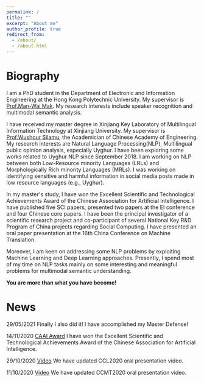```yaml
---
permalink: /
title: ""
excerpt: "About me"
author_profile: true
redirect_from: 
  - /about/
  - /about.html
---
```

Biography
======
I am a PhD student in the Department of Electronic and Information Engineering at the Hong Kong Polytechnic University. My supervisor is [Prof.Man-Wai Mak](http://www.eie.polyu.edu.hk/~mwmak/). My research interests include speaker recognition and multimodal semantic analysis.

I have received my master degree in Xinjiang Key Laboratory of Multilingual Information Technology at Xinjiang University. My supervisor is [Prof.Wushour Silamu](http://it.xju.edu.cn/info/1142/1361.htm), the Academician of Chinese Academy of Engineering. My research interests are Natural Language Processing(NLP), Multilingual public opinion analysis, especially Uyghur. I have been exploring some works related to Uyghur NLP since September 2018. I am working on NLP between both Low-Resource minority Languages (LRLs) and Morphologically Rich minority Languages (MRLs). I was working on identifying sensitive and harmful information in social media posts made in low resource languages (e.g., Uyghur).

In my master's study, I have won the Excellent Scientific and Technological Achievements Award of the Chinese Association for Artificial Intelligence. I have published five SCI papers, presented two papers at the EI conference and four Chinese core papers. I have been the principal investigator of a scientific research project and co-participant of several National Key R&D Program of China projects regarding Social Computing. I have presented an oral paper presentation at the 16th China Conference on Machine Translation.

Moreover, I am keen on addressing some NLP problems by exploiting Machine Learning and Deep Learning approaches. Presently, I spend most of my time on NLP tasks mainly on some interesting and meaningful problems for multimodal semantic understanding.

**You are more than what you have become!**

News
======
29/05/2021 Finally I also did it! I have accomplished my Master Defense!

14/11/2020 [CAAI Award](https://mp.weixin.qq.com/s/HgcGxSYnunYZaDQIU7Tjuw) I have won the Excellent Scientific and Technological Achievements Award of the Chinese Association for Artificial Intelligence.

29/10/2020 [Video](https://hub.baai.ac.cn/view/3391) We have updated CCL2020 oral presentation video.

11/10/2020 [Video](https://www.bilibili.com/video/BV1PD4y197ma?p=6) We have updated CCMT2020 oral presentation video.

